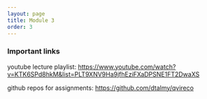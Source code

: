 ```yaml
---
layout: page
title: Module 3
order: 3
---
```


### Important links

youtube lecture playlist: https://www.youtube.com/watch?v=KTK6SPd8hkM&list=PLT9XNV9Ha9jfhEziFXaDPSNE1FT2DwaXS

github repos for assignments: https://github.com/dtalmy/qvireco

